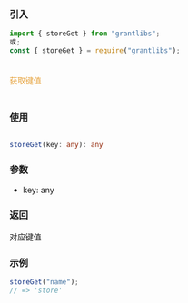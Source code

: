 ### 引入

```js
import { storeGet } from "grantlibs";
或;
const { storeGet } = require("grantlibs");
```

<div style="color: #E6A23C; fontSize: 18px; padding: 20px 0">
  获取键值
</div>

### 使用

```ts

storeGet(key: any): any

```

### 参数

- key: any

### 返回

对应键值

### 示例

```js
storeGet("name");
// => 'store'
```
